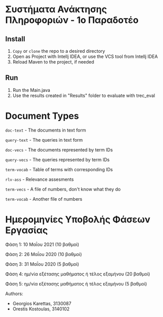 # Συστήματα Ανάκτησης Πληροφοριών - 1ο Παραδοτέο

## Install

1. `Copy` or `clone` the repo to a desired directory
2. Open as Project with Intellj IDEA, or use the VCS tool from Intellj IDEA
3. Reload Maven to the project, if needed

## Run

1. Run the Main.java
2. Use the results created in "Results" folder to evaluate with trec_eval

# Document Types

`doc-text` - The documents in text form

`query-text` - The queries in text form

`doc-vecs` - The documents represented by term IDs

`query-vecs` - The queries represented by term IDs

`term-vocab` - Table of terms with corresponding IDs

`rlv-ass` - Relevance assesments

`term-vecs` - A file of numbers, don't know what they do

`term-vocab` - Another file of numbers

# Ημερομηνίες Υποβολής Φάσεων Εργασίας

Φάση 1: 10 Μαΐου 2021 (10 βαθμοί)

Φάση 2: 26 Μαΐου 2020 (10 βαθμοί) 

Φάση 3: 31 Μαΐου 2020 (5 βαθμοί) 

Φάση 4: ημ/νία εξέτασης μαθήματος ή τέλος εξαμήνου (20 βαθμοί) 

Φάση 5: ημ/νία εξέτασης μαθήματος ή τέλος εξαμήνου (5 βαθμοί) 


Authors:
- Georgios Karettas, 3130087
- Orestis Kostoulas, 3140102
